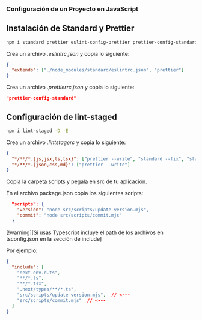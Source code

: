 ### Configuración de un Proyecto en JavaScript

## Instalación de Standard y Prettier

```bash
npm i standard prettier eslint-config-prettier prettier-config-standard -D -E
```

Crea un archivo _*.eslintrc.json*_ y copia lo siguiente:

```json
{
  "extends": ["./node_modules/standard/eslintrc.json", "prettier"]
}
```

Crea un archivo _*.prettierrc.json*_ y copia lo siguiente:

```json
"prettier-config-standard"
```

## Configuración de lint-staged

```bash
npm i lint-staged -D -E
```

Crea un archivo _*.lintstagerc*_ y copia lo siguiente:

```json
{
  "*/**/*.{js,jsx,ts,tsx}": ["prettier --write", "standard --fix", "standard"],
  "*/**/*.{json,css,md}": ["prettier --write"]
}
```

Copia la carpeta scripts y pegala en src de tu aplicación.

En el archivo package.json copia los siguientes scripts:

```json
  "scripts": {
    "version": "node src/scripts/update-version.mjs",
    "commit": "node src/scripts/commit.mjs"
  }
```

[!warning][Si usas Typescript incluye el path de los archivos en tsconfig.json en la sección de include]

Por ejemplo:

```json
{
  "include": [
    "next-env.d.ts",
    "**/*.ts",
    "**/*.tsx",
    ".next/types/**/*.ts",
    "src/scripts/update-version.mjs",  // <---
    "src/scripts/commit.mjs"  // <---
  ]
}
```
